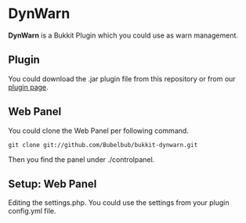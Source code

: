 # DynWarn #

**DynWarn** is a Bukkit Plugin which you could use as warn management.

## Plugin ##

You could download the .jar plugin file from this repository or from our [plugin page](http://dev.bukkit.org/server-mods/dynwarn/ "DynWarn Bukkit Page").

## Web Panel ##

You could clone the Web Panel per following command.

`git clone git://github.com/Bubelbub/bukkit-dynwarn.git`

Then you find the panel under ./controlpanel.

## Setup: Web Panel ##

Editing the settings.php.
You could use the settings from your plugin config.yml file.
